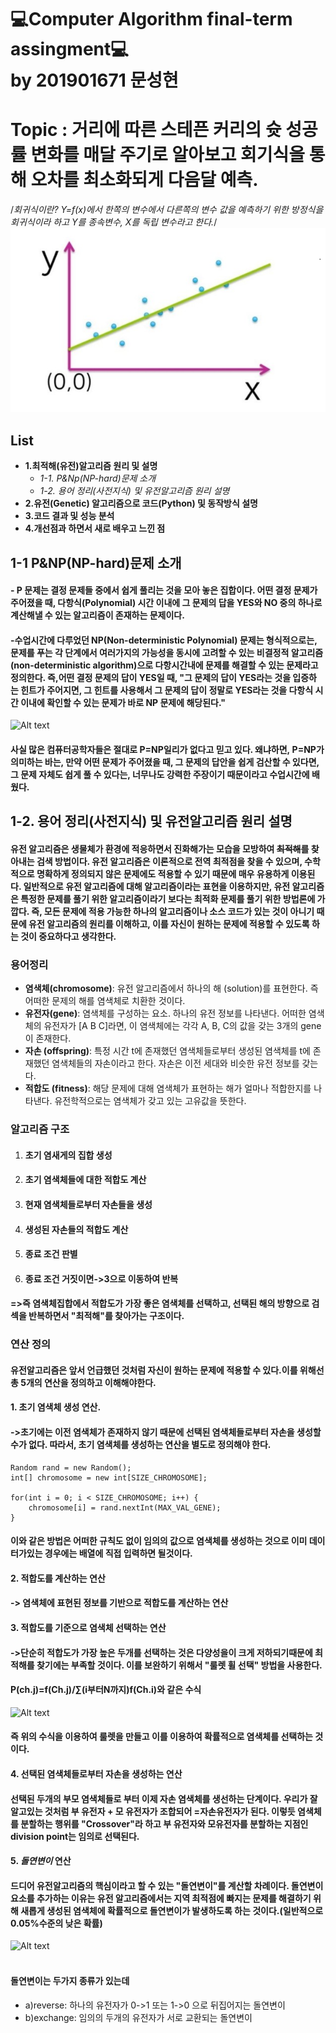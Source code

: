 💻Computer Algorithm final-term assingment💻
<br> by 201901671 문성현
===========================================

# Topic : 거리에 따른 스테픈 커리의 슛 성공률 변화를 매달 주기로 알아보고 회기식을 통해 오차를 최소화되게 다음달 예측.
/*회귀식이란? Y=f(x)에서 한쪽의 변수에서 다른쪽의 변수 값을 예측하기 위한 방정식을 회귀식이라 하고 Y를 종속변수, X를 독립 변수라고 한다.*/
![Alt text](https://github.com/sunghyun0610/Computer_Algorithm_Final/blob/main/%ED%9A%8C%EA%B7%80%EC%8B%9D%20%EA%B7%B8%EB%9E%98%ED%94%84%20%EC%98%88.png?raw=true)
## List
- **1.최적해(유전)알고리즘 원리 및 설명**
    - *1-1. P&Np(NP-hard)문제 소개*
    - *1-2. 용어 정리(사전지식) 및 유전알고리즘 원리 설명*
- **2.유전(Genetic) 알고리즘으로 코드(Python) 및 동작방식 설명**
- **3.코드 결과 및 성능 분석**
- **4.개선점과 하면서 새로 배우고 느낀 점**

## 1-1 **P&NP(NP-hard)문제 소개**
#### - P 문제는 결정 문제들 중에서 쉽게 풀리는 것을 모아 놓은 집합이다. 어떤 결정 문제가 주어졌을 때, 다항식(Polynomial) 시간 이내에 그 문제의 답을 YES와 NO 중의 하나로 계산해낼 수 있는 알고리즘이 존재하는 문제이다.     

#### -수업시간에 다루었던 **NP**(Non-deterministic Polynomial) 문제는 형식적으로는, 문제를 푸는 각 단계에서 여러가지의 가능성을 동시에 고려할 수 있는 비결정적 알고리즘(non-deterministic algorithm)으로 다항시간내에 문제를 해결할 수 있는 문제라고 정의한다. 즉,어떤 결정 문제의 답이 YES일 때, "그 문제의 답이 YES라는 것을 입증하는 힌트가 주어지면, 그 힌트를 사용해서 그 문제의 답이 정말로 YES라는 것을 다항식 시간 이내에 확인할 수 있는 문제가 바로 NP 문제에 해당된다."</br>
![Alt text](https://upload.wikimedia.org/wikipedia/commons/4/4a/Complexity_classes.png)
#### 사실 많은 컴퓨터공학자들은 절대로 P=NP일리가 없다고 믿고 있다. 왜냐하면, P=NP가 의미하는 바는, 만약 어떤 문제가 주어졌을 때, 그 문제의 답안을 쉽게 검산할 수 있다면, 그 문제 자체도 쉽게 풀 수 있다는, 너무나도 강력한 주장이기 때문이라고 수업시간에 배웠다.</br>


## 1-2. **용어 정리(사전지식) 및 유전알고리즘 원리 설명**
#### 유전 알고리즘은 생물체가 환경에 적응하면서 진화해가는 모습을 모방하여 ~~최적해~~를 찾아내는 검색 방법이다. 유전 알고리즘은 이론적으로 전역 최적점을 찾을 수 있으며, 수학적으로 명확하게 정의되지 않은 문제에도 적용할 수 있기 때문에 매우 유용하게 이용된다. 일반적으로 유전 알고리즘에 대해 알고리즘이라는 표현을 이용하지만, 유전 알고리즘은 특정한 문제를 풀기 위한 알고리즘이라기 보다는 **최적화 문제를 풀기 위한 방법론**에 가깝다. 즉, 모든 문제에 적용 가능한 하나의 알고리즘이나 소스 코드가 있는 것이 아니기 때문에 유전 알고리즘의 원리를 이해하고, 이를 자신이 원하는 문제에 적용할 수 있도록 하는 것이 중요하다고 생각한다.
### 용어정리
- **염색체(chromosome)**: 유전 알고리즘에서 하나의 해 (solution)를 표현한다. 즉 어떠한 문제의 해를 염색체로 치환한 것이다.
- **유전자(gene)**: 염색체를 구성하는 요소. 하나의 유전 정보를 나타낸다. 어떠한 염색체의 유전자가 [A B C]라면, 이 염색체에는 각각 A, B, C의 값을 갖는 3개의 gene이 존재한다.
- **자손 (offspring)**: 특정 시간 t에 존재했던 염색체들로부터 생성된 염색체를 t에 존재했던 염색체들의 자손이라고 한다. 자손은 이전 세대와 비슷한 유전 정보를 갖는다.
- **적합도 (fitness)**: 해당 문제에 대해 염색체가 표현하는 해가 얼마나 적합한지를 나타낸다.
유전학적으로는 염색체가 갖고 있는 고유값을 뜻한다.

### 알고리즘 구조
1. #### 초기 염새게의 집합 생성
2. #### 초기 염색체들에 대한 적합도 계산
3. #### 현재 염색체들로부터 자손들을 생성
4. #### 생성된 자손들의 적합도 계산
5. #### 종료 조건 판별
6. #### 종료 조건 거짓이면->3으로 이동하여 반복
#### =>즉 염색체집합에서 적합도가 가장 좋은 염색체를 선택하고, 선택된 해의 방향으로 검섹을 반복하면서 "최적해"를 찾아가는 구조이다.

### 연산 정의
#### 유전알고리즘은 앞서 언급했던 것처럼 자신이 원하는 문제에 적용할 수 있다.이를 위해선 총 5개의 연산을 정의하고 이해해야한다.
#### 1. 초기 염색체 생성 연산.
#### ->초기에는 이전 염색체가 존재하지 않기 때문에 선택된 염색체들로부터 자손을 생성할 수가 없다. 따라서, 초기 염색체를 생성하는 연산을 별도로 정의해야 한다. 
```
Random rand = new Random();
int[] chromosome = new int[SIZE_CHROMOSOME];
 
for(int i = 0; i < SIZE_CHROMOSOME; i++) {
    chromosome[i] = rand.nextInt(MAX_VAL_GENE);
}
```
#### 이와 같은 방법은 어떠한 규칙도 없이 임의의 값으로 염색체를 생성하는 것으로 이미 데이터가있는 경우에는 배열에 직접 입력하면 될것이다.

#### 2. 적합도를 계산하는 연산
#### -> 염색체에 표현된 정보를 기반으로 적합도를 계산하는 연산 

#### 3. 적합도를 기준으로 염색체 선택하는 연산
#### ->단순히 적합도가 가장 높은 두개를 선택하는 것은 다양성을이 크게 저하되기때문에 최적해를 찾기에는 부족할 것이다. 이를 보완하기 위해서 "룰렛 휠 선택" 방법을 사용한다.
#### P(ch.j)=f(Ch.j)/∑(i부터N까지)f(Ch.i)와 같은 수식
![Alt text](https://t1.daumcdn.net/cfile/tistory/260E9E3957DBBC7C15?download)
#### 즉 위의 수식을 이용하여 룰렛을 만들고 이를 이용하여 확률적으로 염색체를 선택하는 것이다.


#### 4.  선택된 염색체들로부터 자손을 생성하는 연산
#### 선택된 두개의 부모 염색체들로 부터 이제 자손 염색체를 생선하는 단계이다. 우리가 잘 알고있는 것처럼 부 유전자 + 모 유전자가 조합되어 =자손유전자가 된다. 이렇듯 염색체를 분할하는 행위를 "Crossover"라 하고 부 유전자와 모유전자를 분할하는 지점인 division point는 임의로 선택된다.
#### 5. ***돌연변이*** 연산
#### 드디어 유전알고리즘의 핵심이라고 할 수 있는 "돌연변이"를 계산할 차례이다. 돌연변이 요소를 추가하는 이유는 유전 알고리즘에서는 지역 최적점에 빠지는 문제를 해결하기 위해 새롭게 생성된 염색체에 확률적으로 돌연변이가 발생하도록 하는 것이다.(일반적으로 0.05%수준의 낮은 확률)
![Alt text](https://img1.daumcdn.net/thumb/R1280x0/?scode=mtistory2&fname=http%3A%2F%2Fcfile24.uf.tistory.com%2Fimage%2F236D374857DBC2AF2C3A50)
#### <br> 돌연변이는 두가지 종류가 있는데
- a)reverse: 하나의 유전자가 0->1 또는 1->0 으로 뒤집어지는 돌연변이
- b)exchange: 임의의 두개의 유전자가 서로 교환되는 돌연변이